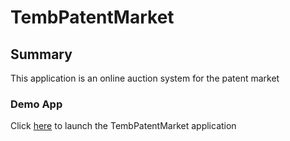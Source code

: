 # TembPatentMarket

## Summary

This application is an online auction system for the patent market

### Demo App

Click [here](index.html) to launch the TembPatentMarket application
